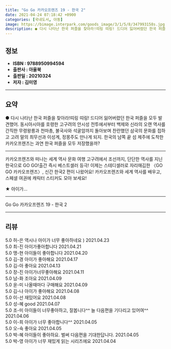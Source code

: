 ```yaml
---
title: "Go Go 카카오프렌즈 19 - 한국 2"
date: 2021-04-24 07:18:42 +0900
categories: [국내도서, 아동]
image: https://bimage.interpark.com/goods_image/3/1/5/8/347993158s.jpg
description: ● 다시 나타난 한국 퍼즐을 찾아라!띠링 띠링! 드디어 잃어버렸던 한국 퍼즐을 모두 발견했어. 동시아시아를 호령한 고구려의 안시성 전투에서부터 백제와 신라의 오랜 역사를 간직한 무령왕릉과 천마총, 불국사와 석굴암까지 돌아보며 찬란했던 삼국의 문화를 접하고 고려 말의 최무선과 이성계,
---
```


## **정보**

- **ISBN : 9788950994594**
- **출판사 : 아울북**
- **출판일 : 20210324**
- **저자 : 김미영**

------



## **요약**

●  다시 나타난 한국 퍼즐을 찾아라!띠링 띠링! 드디어 잃어버렸던 한국 퍼즐을 모두 발견했어. 동시아시아를 호령한 고구려의 안시성 전투에서부터 백제와 신라의 오랜 역사를 간직한 무령왕릉과 천마총, 불국사와 석굴암까지 돌아보며 찬란했던 삼국의 문화를 접하고 고려 말의 최무선과 이성계, 정몽주도 만나게 되지. 한국의 남쪽 끝 섬 제주에 도착한 카카오프렌즈는 과연 한국 퍼즐을 모두 저장했을까?

------

카카오프렌즈와 떠나는 세계 역사 문화 여행
고구려에서 조선까지, 단단한 역사를 지닌 한국으로 GO GO!출간 즉시 베스트셀러 등극! 이제는 스테디셀러로 자리매김한 〈GO GO 카카오프렌즈〉,
신간 한국2 편이 나왔어요!
카카오프렌즈와 세계 역사를 배우고, 스페셜 여권에 캐릭터 스티커도 모아 보세요!

★ 아이가... 

------


Go Go 카카오프렌즈 19 - 한국 2 

------


## **리뷰** 

5.0 허-은 역시나 아이가 너무 좋아하네요 )  2021.04.23 <br/>5.0 최-진 아이가좋아합니다 2021.04.21 <br/>5.0 맹-현 아이들이 좋아합니다 2021.04.20 <br/>5.0 김-경 아이가 좋아해요 2021.04.17 <br/>5.0 김-아 좋아요 2021.04.13 <br/>5.0 장-진 아이가너무좋아해요 2021.04.11 <br/>5.0 남-화 조아요 2021.04.09 <br/>5.0 윤-미 나올때마다 구매해요 2021.04.09 <br/>5.0 김-나 아이가 좋아해요 2021.04.08 <br/>5.0 이-선 재밌어요 2021.04.08 <br/>5.0 성-혜 good 2021.04.07 <br/>5.0 조-미 아이들이 너무좋아하고, 잘봅니다^^ 늘 다음편을 기다리고 있어여^^ 2021.04.06 <br/>5.0 이-희 아이가 너무 좋아합니다^^ 2021.04.05 <br/>5.0 오-숙 좋아요  2021.04.05 <br/>5.0 박-혜 아이들이 좋아하요. 벌써 다음편을 기대한답니다. 2021.04.05 <br/>5.0 박-영 아이가 너무 재밌게 읽는 시리즈에요 2021.04.04 <br/>